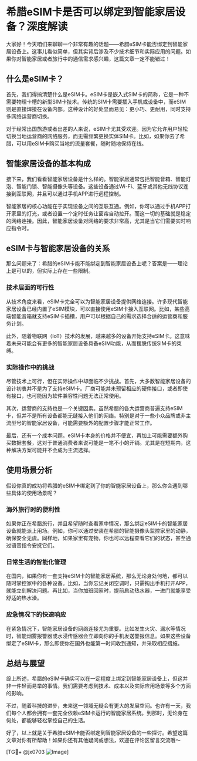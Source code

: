 # 希腊eSIM卡是否可以绑定到智能家居设备？深度解读

大家好！今天咱们来聊聊一个非常有趣的话题——希腊eSIM卡能否绑定到智能家居设备上。这事儿看似简单，但其实背后涉及不少技术细节和实际应用的问题。如果你对智能家居或者旅行中的通信需求感兴趣，这篇文章一定不能错过！

## 什么是eSIM卡？

首先，我们得搞清楚什么是eSIM卡。eSIM卡是嵌入式SIM卡的简称，它是一种不需要物理卡槽的新型SIM卡技术。传统的SIM卡需要插入手机或设备中，而eSIM则是直接焊接在设备内部。这种设计的好处显而易见：更小巧、更耐用，同时支持多网络运营商切换。

对于经常出国旅游或者出差的人来说，eSIM卡尤其受欢迎。因为它允许用户轻松切换当地运营商的网络服务，而无需频繁更换实体SIM卡。比如，如果你去了希腊，可以用eSIM卡购买当地的流量套餐，随时随地保持在线。

## 智能家居设备的基本构成

接下来，我们看看智能家居设备是什么样的。智能家居通常包括智能音箱、智能灯泡、智能门锁、智能摄像头等设备。这些设备通过Wi-Fi、蓝牙或其他无线协议连接到互联网，并且可以通过手机APP进行远程控制。

智能家居的核心功能在于实现设备之间的互联互通。例如，你可以通过手机APP打开家里的灯光，或者设置一个定时任务让窗帘自动拉开。而这一切的基础就是稳定的网络连接。因此，智能家居设备对网络的要求非常高，尤其是当它们需要实时响应指令时。

## eSIM卡与智能家居设备的关系

那么问题来了：希腊的eSIM卡能不能绑定到智能家居设备上呢？答案是——理论上是可以的，但实际上存在一些限制。

### 技术层面的可行性

从技术角度来看，eSIM卡完全可以为智能家居设备提供网络连接。许多现代智能家居设备已经内置了eSIM模块，可以直接使用eSIM卡接入互联网。比如，某些高端智能音箱就支持eSIM卡插槽，用户可以根据自己的需求选择合适的运营商和服务计划。

此外，随着物联网（IoT）技术的发展，越来越多的设备开始支持eSIM卡。这意味着未来可能会有更多的智能家居设备具备eSIM功能，从而摆脱传统SIM卡的束缚。

### 实际操作中的挑战

尽管技术上可行，但在实际操作中却面临不少挑战。首先，大多数智能家居设备的设计初衷并不是为了支持eSIM卡。厂商可能并未预留相应的硬件接口，或者即使有接口，也可能因为软件兼容性问题无法正常使用。

其次，运营商的支持也是一个关键因素。虽然希腊的各大运营商普遍支持eSIM卡，但并不是所有设备都能无缝接入他们的网络。特别是对于一些小众品牌或非主流型号的智能家居设备，可能需要额外的配置步骤才能正常工作。

最后，还有一个成本问题。eSIM卡本身的价格并不便宜，再加上可能需要额外购买数据套餐，这对于普通消费者来说可能是一笔不小的开销。尤其是在短期内，这种解决方案可能并不会成为主流选择。

## 使用场景分析

假设你真的成功将希腊的eSIM卡绑定到了你的智能家居设备上，那么你会遇到哪些具体的使用场景呢？

### 海外旅行时的便利性

如果你正在希腊旅行，并且希望随时查看家中情况，那么绑定eSIM卡的智能家居设备就能派上用场。例如，你可以通过安装在希腊的智能摄像头监控家里的动静，确保安全无虞。同样地，如果家里有宠物，你也可以远程查看它们的状态，甚至通过语音指令安抚它们。

### 日常生活的智能化管理

在国内，如果你有一套支持eSIM卡的智能家居系统，那么无论身处何地，都可以随时掌控家中的各种设备。比如，当你忘记关闭空调时，只需掏出手机打开APP，就能立刻解决问题。再比如，当你加班回家时，提前启动热水器，一进门就能享受舒适的热水澡。

### 应急情况下的快速响应

在紧急情况下，智能家居设备的网络连接尤为重要。比如发生火灾、漏水等情况时，智能烟雾报警器或水浸传感器会立即向你的手机发送警报信息。如果这些设备绑定了eSIM卡，那么即使你在国外也能第一时间收到通知，并采取相应措施。

## 总结与展望

综上所述，希腊的eSIM卡确实可以在一定程度上绑定到智能家居设备上，但这并非一件轻而易举的事情。我们需要考虑到技术、成本以及实际应用场景等多个方面的影响。

不过，随着科技的进步，未来这一领域无疑会有更大的发展空间。也许有一天，我们每个人都会拥有一套完全依赖eSIM卡运行的智能家居系统。到那时，无论身在何处，都能够轻松掌控自己的生活。

好了，以上就是关于希腊eSIM卡能否绑定到智能家居设备的一些探讨。希望这篇文章对你有所帮助！如果你还有其他疑问或想法，欢迎在评论区留言交流哦～ 

[TG💪+ @jx0703 ![Image](https://github.com/user-attachments/assets/dbca1d08-cadb-493c-b0ec-ad6f7a83f270)]